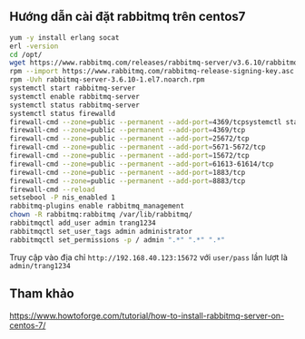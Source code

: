 ## Hướng dẫn cài đặt rabbitmq trên centos7

```sh
yum -y install erlang socat
erl -version
cd /opt/
wget https://www.rabbitmq.com/releases/rabbitmq-server/v3.6.10/rabbitmq-server-3.6.10-1.el7.noarch.rpm
rpm --import https://www.rabbitmq.com/rabbitmq-release-signing-key.asc
rpm -Uvh rabbitmq-server-3.6.10-1.el7.noarch.rpm
systemctl start rabbitmq-server
systemctl enable rabbitmq-server
systemctl status rabbitmq-server
systemctl status firewalld
firewall-cmd --zone=public --permanent --add-port=4369/tcpsystemctl status firewalld
firewall-cmd --zone=public --permanent --add-port=4369/tcp
firewall-cmd --zone=public --permanent --add-port=25672/tcp
firewall-cmd --zone=public --permanent --add-port=5671-5672/tcp
firewall-cmd --zone=public --permanent --add-port=15672/tcp
firewall-cmd --zone=public --permanent --add-port=61613-61614/tcp
firewall-cmd --zone=public --permanent --add-port=1883/tcp
firewall-cmd --zone=public --permanent --add-port=8883/tcp
firewall-cmd --reload
setsebool -P nis_enabled 1
rabbitmq-plugins enable rabbitmq_management
chown -R rabbitmq:rabbitmq /var/lib/rabbitmq/
rabbitmqctl add_user admin trang1234
rabbitmqctl set_user_tags admin administrator
rabbitmqctl set_permissions -p / admin ".*" ".*" ".*"
```

Truy cập vào địa chỉ `http://192.168.40.123:15672` với `user/pass` lần lượt là `admin/trang1234`

## Tham khảo

https://www.howtoforge.com/tutorial/how-to-install-rabbitmq-server-on-centos-7/


